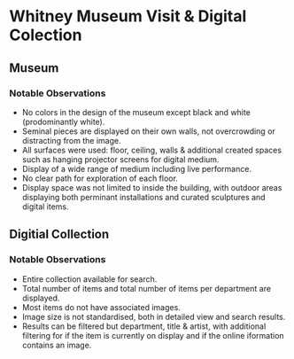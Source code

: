# Whitney Museum Visit & Digital Colection

## Museum
### Notable Observations

- No colors in the design of the museum except black and white (prodominantly white).
- Seminal pieces are displayed on their own walls, not overcrowding or distracting from the image.
- All surfaces were used: floor, ceiling, walls & additional created spaces such as hanging projector screens for digital medium.
- Display of a wide range of medium including live performance.
- No clear path for exploration of each floor.
- Display space was not limited to inside the building, with outdoor areas displaying both perminant installations and curated sculptures and digital items.


## Digitial Collection
### Notable Observations

- Entire collection available for search.
- Total number of items and total number of items per department are displayed. 
- Most items do not have associated images.
- Image size is not standardised, both in detailed view and search results.
- Results can be filtered but department, title & artist, with additional filtering for if the item is currently on display and if the online iformation contains an image.
